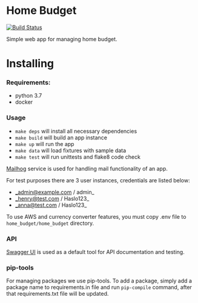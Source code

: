 # Home Budget
[![Build Status](https://travis-ci.org/jslodkowicz/home_budget.svg?branch=master)](https://travis-ci.org/jslodkowicz/home_budget)

Simple web app for managing home budget.

# Installing

### Requirements:
* python 3.7
* docker

### Usage

- `make deps` will install all necessary dependencies
- `make build` will build an app instance
- `make up` will run the app
- `make data` will load fixtures with sample data
- `make test` will run unittests and flake8 code check

[Mailhog](http://localhost:8025) service is used for handling mail functionality of an app.

For test purposes there are 3 user instances, credentials are listed below:

- _admin@example.com / admin_
- _henry@test.com / Haslo123_
- _anna@test.com / Haslo123_

To use AWS and currency converter features, you must copy .env file to `home_budget/home_budget` directory.

### API

[Swagger UI](http://localhost:8000/swagger) is used as a default tool for API documentation and testing.

### pip-tools

For managing packages we use pip-tools. To add a package, simply add a package name to requirements.in file
and run `pip-compile` command, after that requirements.txt file will be updated.